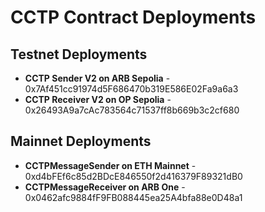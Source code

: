 # CCTP Contract Deployments

## Testnet Deployments
- **CCTP Sender V2 on ARB Sepolia** - 0x7Af451cc91974d5F686470b319E586E02Fa9a6a3
- **CCTP Receiver V2 on OP Sepolia** - 0x26493A9a7cAc783564c71537ff8b669b3c2cf680

## Mainnet Deployments
- **CCTPMessageSender on ETH Mainnet** - 0xd4bFEf6c85d2BDcE846550f2d416379F89321dB0
- **CCTPMessageReceiver on ARB One** - 0x0462afc9884fF9FB088445ea25A4bfa88e0D48a1